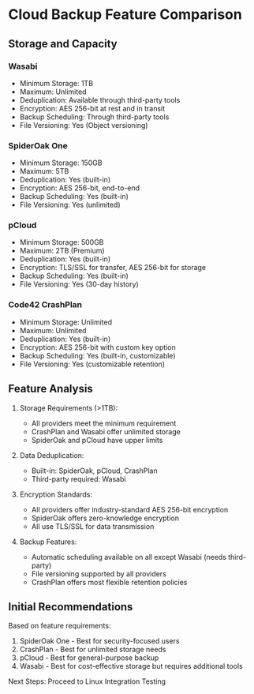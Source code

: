 # Cloud Backup Feature Comparison

## Storage and Capacity
### Wasabi
- Minimum Storage: 1TB
- Maximum: Unlimited
- Deduplication: Available through third-party tools
- Encryption: AES 256-bit at rest and in transit
- Backup Scheduling: Through third-party tools
- File Versioning: Yes (Object versioning)

### SpiderOak One
- Minimum Storage: 150GB
- Maximum: 5TB
- Deduplication: Yes (built-in)
- Encryption: AES 256-bit, end-to-end
- Backup Scheduling: Yes (built-in)
- File Versioning: Yes (unlimited)

### pCloud
- Minimum Storage: 500GB
- Maximum: 2TB (Premium)
- Deduplication: Yes (built-in)
- Encryption: TLS/SSL for transfer, AES 256-bit for storage
- Backup Scheduling: Yes (built-in)
- File Versioning: Yes (30-day history)

### Code42 CrashPlan
- Minimum Storage: Unlimited
- Maximum: Unlimited
- Deduplication: Yes (built-in)
- Encryption: AES 256-bit with custom key option
- Backup Scheduling: Yes (built-in, customizable)
- File Versioning: Yes (customizable retention)

## Feature Analysis
1. Storage Requirements (>1TB):
   - All providers meet the minimum requirement
   - CrashPlan and Wasabi offer unlimited storage
   - SpiderOak and pCloud have upper limits

2. Data Deduplication:
   - Built-in: SpiderOak, pCloud, CrashPlan
   - Third-party required: Wasabi

3. Encryption Standards:
   - All providers offer industry-standard AES 256-bit encryption
   - SpiderOak offers zero-knowledge encryption
   - All use TLS/SSL for data transmission

4. Backup Features:
   - Automatic scheduling available on all except Wasabi (needs third-party)
   - File versioning supported by all providers
   - CrashPlan offers most flexible retention policies

## Initial Recommendations
Based on feature requirements:
1. SpiderOak One - Best for security-focused users
2. CrashPlan - Best for unlimited storage needs
3. pCloud - Best for general-purpose backup
4. Wasabi - Best for cost-effective storage but requires additional tools

Next Steps: Proceed to Linux Integration Testing
